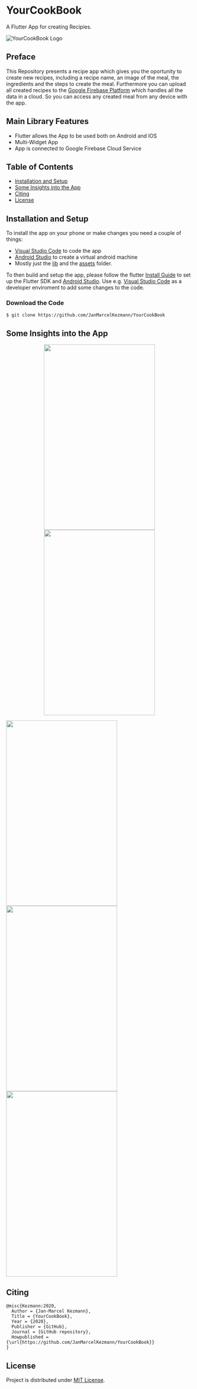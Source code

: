 # YourCookBook

A Flutter App for creating Recipies.

![YourCookBook Logo](https://github.com/JanMarcelKezmann/YourCookBook/blob/master/images/06_myb-wide.PNG)

## Preface

<p>This Repository presents a recipe app which gives you the oportunity to create new recipes, including a recipe name, an image of the meal, the ingredients and the steps to create the meal. Furthermore you can upload all created recipes to the <a href="https://firebase.google.com">Google Firebase Platform</a> which handles all the data in a cloud. So you can access any created meal from any device with the app.</p>

## Main Library Features
 - Flutter allows the App to be used both on Android and IOS
 - Multi-Widget App
 - App is connected to Google Firebase Cloud Service
 
## Table of Contents

 - [Installation and Setup](#installation-and-setup)
 - [Some Insights into the App](#some-insights-into-the-app)
 - [Citing](#citing)
 - [License](#license)
 
 
## Installation and Setup

To install the app on your phone or make changes you need a couple of things:
 - <a href="">Visual Studio Code</a> to code the app
 - <a href="">Android Studio</a> to create a virtual android machine
 - Mostly just the <a href="https://github.com/JanMarcelKezmann/YourCookBook/tree/master/lib">lib</a> and the <a href="https://github.com/JanMarcelKezmann/YourCookBook/tree/master/assets">assets</a> folder.
  
<p>To then build and setup the app, please follow the flutter <a href="https://flutter.dev/docs/get-started/install">Install Guide</a> to set up the Flutter SDK and <a href="https://developer.android.com/studio">Android Studio</a>. Use e.g. <a href="https://code.visualstudio.com/download">Visual Studio Code</a> as a developer enviroment to add some changes to the code.</p>

### Download the Code

    $ git clone https://github.com/JanMarcelKezmann/YourCookBook
    
## Some Insights into the App

<p align="center">
 <img src="https://github.com/JanMarcelKezmann/YourCookBook/blob/master/images/Screenshot_20200914-103321.jpg" width="300" height="500">
 <img src="https://github.com/JanMarcelKezmann/YourCookBook/blob/master/images/Screenshot_20200914-104459.jpg" width="300" height="500">
</p>

<p algin="center">
 <img src="https://github.com/JanMarcelKezmann/YourCookBook/blob/master/images/Screenshot_20200914-105150.jpg" width="300" height="500">
 <img src="https://github.com/JanMarcelKezmann/YourCookBook/blob/master/images/Screenshot_20200914-104112.jpg" width="300" height="500">
 <img src="https://github.com/JanMarcelKezmann/YourCookBook/blob/master/images/Screenshot_20200914-104302.jpg" width="300" height="500">
</p>

## Citing

    @misc{Kezmann:2020,
      Author = {Jan-Marcel Kezmann},
      Title = {YourCookBook},
      Year = {2020},
      Publisher = {GitHub},
      Journal = {GitHub repository},
      Howpublished = {\url{https://github.com/JanMarcelKezmann/YourCookBook}}
    }

## License

Project is distributed under <a href="https://github.com/JanMarcelKezmann/YourCookBook/blob/master/LICENSE">MIT License</a>.
